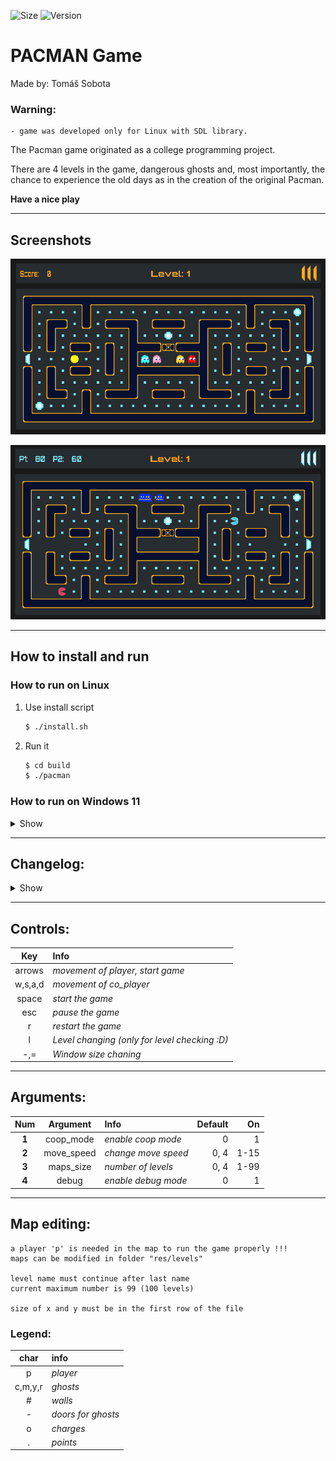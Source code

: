 ![Size](https://img.shields.io/github/repo-size/sobotat/Pacman?style=for-the-badge)
![Version](https://img.shields.io/github/v/release/sobotat/Pacman?style=for-the-badge)

# PACMAN Game
Made by: Tomáš Sobota

### Warning:
    - game was developed only for Linux with SDL library.


The Pacman game originated as a college programming project.

There are 4 levels in the game, dangerous ghosts and, most importantly, the chance to experience the old days as in the creation of the original Pacman.

**Have a nice play**

---

## Screenshots
![Game](/art/pacman_art_v1.2_1.png)

![GameCoop](/art/pacman_art_v1.2_2.png)

---

## How to install and run
### How to run on Linux
1. Use install script
    ```bash
    $ ./install.sh
    ```
2. Run it
    ```bash
    $ cd build
    $ ./pacman
    ```

### How to run on Windows 11
<details>
<summary>Show</summary>

1. Install **wsl** in Powershell
    ```bash
    C:\> wsl --install
    ```

2. Install **Ubuntu**
   ```bash
   C:\> wsl --install -d Ubuntu
   ```

3. Run **wsl**, after that you will have full Ubuntu terminal
   ```bash
   C:\> wsl
   ```
</details>

---

## Changelog:
<details>    
<summary>Show</summary>

    - v1.0
        - dropping the full version of the game
    - v1.1 
        - coop was added
        - new Pacman textures to distinguish 2 players
    - v1.1.1 
        - coop score was added
        - score of killing ghosts divided into players
        - added coop score to hud
    - v1.2
        - design overhaul
        - added new maps
    - v1.2.1
        - added install script
    - v1.2.2
        - added Start, Win, Dead screen
        - added Window Scale (using with - and =)
        - improved player movement
        - fixed player stucking after dead
        - fixed locating player in level
    - v1.2.3
        - improved player movement

</details>

---

## Controls:
|Key     |Info                                         |
|:------:|:--------------------------------------------|
|arrows  |*movement of player, start game*             |
|w,s,a,d |*movement of co_player*                      |
|space   |*start the game*                             |
|esc     |*pause the game*                             |
|r       |*restart the game*                           |
|l       |*Level changing (only for level checking :D)*|
|-,=     |*Window size chaning*                        |

---

## Arguments:
|Num|Argument     |Info                 |Default |On  |
|:---:|:---------:|:--------------------|-------:|---:|
|**1**|coop_mode  |*enable coop mode*   |0       |1   |
|**2**|move_speed |*change move speed*  |0, 4    |1-15|
|**3**|maps_size  |*number of levels*   |0, 4    |1-99|
|**4**|debug      |*enable debug mode*  |0       |1   |

---

## Map editing:
    a player 'p' is needed in the map to run the game properly !!!
    maps can be modified in folder "res/levels"
    
    level name must continue after last name
    current maximum number is 99 (100 levels)

    size of x and y must be in the first row of the file

### Legend: 
|char   |info                 |
|:-----:|:--------------------|
|p      |*player*             |
|c,m,y,r|*ghosts*             |
|#      |*walls*              |
|-      |*doors for ghosts*   |
|o      |*charges*            |
|.      |*points*             |
